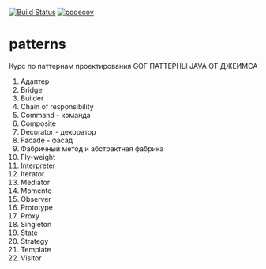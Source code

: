 [![Build Status](https://travis-ci.org/AlexandrKaleganov/patterns.svg?branch=main)](https://travis-ci.org/AlexandrKaleganov/patterns)
[![codecov](https://codecov.io/gh/AlexandrKaleganov/patterns/branch/main/graph/badge.svg?token=TJJYCA6TQR)](https://codecov.io/gh/AlexandrKaleganov/patterns)

# patterns
Курс по паттернам проектирования
 GOF ПАТТЕРНЫ JAVA ОТ ДЖЕИМСА
 
 1. Адаптер
 2. Bridge
 3. Builder
 4. Chain of responsibility
 5. Command - команда
 6. Composite
 7. Decorator - декоратор
 8. Facade - фасад
 9. Фабричный метод и абстрактная фабрика
 10. Fly-weight
 11. Interpreter
 12. Iterator
 13. Mediator
 14. Momento
 15. Observer
 16. Prototype
 17. Proxy
 18. Singleton
 19. State
 20. Strategy
 21. Template
 22. Visitor
